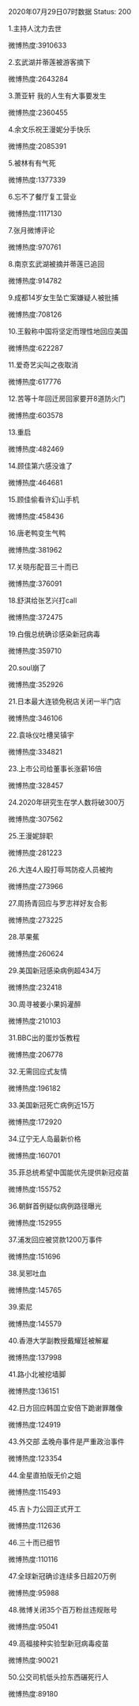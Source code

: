 2020年07月29日07时数据
Status: 200

1.主持人沈力去世

微博热度:3910633

2.玄武湖并蒂莲被游客摘下

微博热度:2643284

3.萧亚轩 我的人生有大事要发生

微博热度:2360455

4.余文乐祝王漫妮分手快乐

微博热度:2085391

5.被林有有气死

微博热度:1377339

6.忘不了餐厅复工营业

微博热度:1117130

7.张月微博评论

微博热度:970761

8.南京玄武湖被摘并蒂莲已追回

微博热度:914782

9.成都14岁女生坠亡案嫌疑人被批捕

微博热度:708126

10.王毅称中国将坚定而理性地回应美国

微博热度:622287

11.爱奇艺尖叫之夜取消

微博热度:617776

12.苦等十年回迁房回家要开8道防火门

微博热度:603578

13.重启

微博热度:482469

14.顾佳第六感没谁了

微博热度:464681

15.顾佳偷看许幻山手机

微博热度:458436

16.唐老鸭变生气鸭

微博热度:381962

17.关晓彤配音三十而已

微博热度:376091

18.舒淇给张艺兴打call

微博热度:372475

19.白俄总统确诊感染新冠病毒

微博热度:359710

20.soul崩了

微博热度:352926

21.日本最大连锁免税店关闭一半门店

微博热度:346106

22.袁咏仪吐槽吴镇宇

微博热度:334821

23.上市公司给董事长涨薪16倍

微博热度:328457

24.2020年研究生在学人数将破300万

微博热度:307562

25.王漫妮辞职

微博热度:281223

26.大连4人殴打辱骂防疫人员被拘

微博热度:273966

27.周扬青回应与罗志祥好友合影

微博热度:273225

28.苹果蕉

微博热度:260624

29.美国新冠感染病例超434万

微博热度:232418

30.周寻被姜小果妈灌醉

微博热度:210103

31.BBC出的蛋炒饭教程

微博热度:206778

32.无需回应式友情

微博热度:196182

33.美国新冠死亡病例近15万

微博热度:172920

34.辽宁无人岛最新价格

微博热度:160701

35.菲总统希望中国能优先提供新冠疫苗

微博热度:155752

36.朝鲜首例疑似病例路径曝光

微博热度:152955

37.浦发回应被贷款1200万事件

微博热度:151696

38.吴邪吐血

微博热度:145765

39.索尼

微博热度:145579

40.香港大学副教授戴耀廷被解雇

微博热度:137998

41.路小北被挖墙脚

微博热度:136151

42.日方回应韩国立安倍下跪谢罪雕像

微博热度:124919

43.外交部 孟晚舟事件是严重政治事件

微博热度:123354

44.金星直拍版无价之姐

微博热度:115493

45.吉卜力公园正式开工

微博热度:112636

46.三十而已细节

微博热度:110116

47.全球新冠确诊连续多日超20万例

微博热度:95988

48.微博关闭35个百万粉丝违规账号

微博热度:95041

49.高福接种实验型新冠病毒疫苗

微博热度:90021

50.公交司机低头捡东西碾死行人

微博热度:89180

